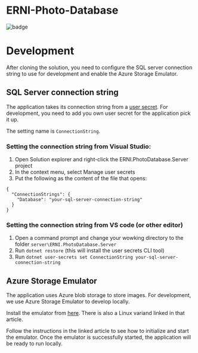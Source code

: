 # ERNI-Photo-Database
![badge](https://mar3ek.visualstudio.com/_apis/public/build/definitions/1f269315-a206-4cf0-b019-922c68fb0593/7/badge)

# Development
After cloning the solution, you need to configure the SQL server connection string to use for development and enable the Azure Storage Emulator.

## SQL Server connection string
The application takes its connection string from a [user secret](https://docs.microsoft.com/en-us/aspnet/core/security/app-secrets?tabs=visual-studio). For development, you need to add you own user secret for the application pick it up.

The setting name is `ConnectionString`.

### Setting the connection string from Visual Studio:
1. Open Solution explorer and right-click the ERNI.PhotoDatabase.Server project
2. In the context menu, select Manage user secrets
3. Put the following as the content of the file that opens:
```
{
  "ConnectionStrings": {
    "Database": "your-sql-server-connection-string"
  }
}
```

### Setting the connection string from VS code (or other editor)
1. Open a command prompt and change your wowking directory to the folder `server\ERNI.PhotoDatabase.Server`
2. Run `dotnet restore` (this will install the user secrets CLI tool)
3. Run `dotnet user-secrets set ConnectionString your-sql-server-connection-string`

## Azure Storage Emulator
The application uses Azure blob storage to store images. For development, we use Azure Storage Emulator to develop locally.

Install the emulator from [here](https://docs.microsoft.com/en-us/azure/storage/common/storage-use-emulator). There is also a Linux variand linked in that article.

Follow the instructions in the linked article to see how to initialize and start the emulator. Once the emulator is successfully started, the application will be ready to run locally.
